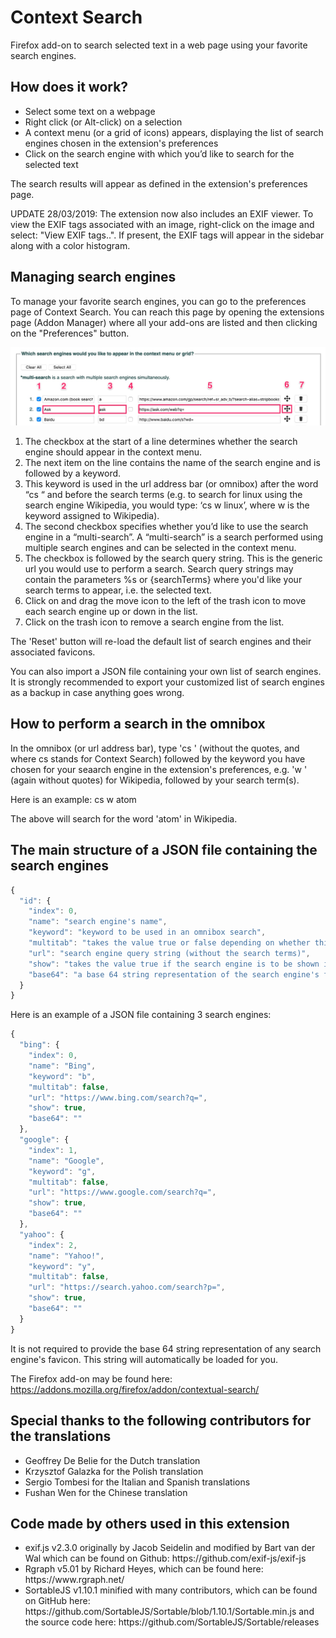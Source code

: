 # Context Search

Firefox add-on to search selected text in a web page using your favorite search engines.

## How does it work?
<ul>
<li>Select some text on a webpage</li>
<li>Right click (or Alt-click) on a selection</li>
<li>A context menu (or a grid of icons) appears, displaying the list of search engines chosen in the extension's preferences</li>
<li>Click on the search engine with which you’d like to search for the selected text</li>
</ul>

The search results will appear as defined in the extension's preferences page.

UPDATE 28/03/2019: The extension now also includes an EXIF viewer. To view the EXIF tags associated with an image, right-click on the image and select: "View EXIF tags..". If present, the EXIF tags will appear in the sidebar along with a color histogram.

## Managing search engines
To manage your favorite search engines, you can go to the preferences page of Context Search. You can reach this page by opening the extensions page (Addon Manager) where all your add-ons are listed and then clicking on the "Preferences" button.

![How to define a search engine](images/searchEngineDescription.jpg)

<ol>
<li>The checkbox at the start of a line determines whether the search engine should appear in the context menu.</li>
<li>The next item on the line contains the name of the search engine and is followed by a keyword.</li>
<li>This keyword is used in the url address bar (or omnibox) after the word “cs “ and before the search terms (e.g. to search for linux using the search engine Wikipedia, you would type: ‘cs w linux’, where w is the keyword assigned to Wikipedia).</li>
<li>The second checkbox specifies whether you’d like to use the search engine in a “multi-search”. A “multi-search” is a search performed using multiple search engines and can be selected in the context menu.</li>
<li>The checkbox is followed by the search query string. This is the generic url you would use to perform a search. Search query strings may contain the parameters %s or {searchTerms} where you'd like your search terms to appear, i.e. the selected text.</li>
<li>Click on and drag the move icon to the left of the trash icon to move each search engine up or down in the list.</li>
<li>Click on the trash icon to remove a search engine from the list.</li>
</ol>

The 'Reset' button will re-load the default list of search engines and their associated favicons.

You can also import a JSON file containing your own list of search engines. It is strongly recommended to export your customized list of search engines as a backup in case anything goes wrong.

## How to perform a search in the omnibox

In the omnibox (or url address bar), type 'cs ' (without the quotes, and where cs stands for Context Search) followed by the keyword you have chosen for your seaarch engine in the extension's preferences, e.g. 'w ' (again without quotes) for Wikipedia, followed by your search term(s).

Here is an example:
cs w atom

The above will search for the word 'atom' in Wikipedia.

## The main structure of a JSON file containing the search engines
```javascript
{
  "id": {
    "index": 0,
    "name": "search engine's name",
    "keyword": "keyword to be used in an omnibox search",
    "multitab": "takes the value true or false depending on whether this search engine should be included in a multi-search or not",
    "url": "search engine query string (without the search terms)",
    "show": "takes the value true if the search engine is to be shown in the context menu or false if not",
    "base64": "a base 64 string representation of the search engine's favicon" 
  }
}
```

Here is an example of a JSON file containing 3 search engines:
```javascript
{
  "bing": {
    "index": 0,
    "name": "Bing",
    "keyword": "b",
    "multitab": false,
    "url": "https://www.bing.com/search?q=",
    "show": true,
    "base64": ""
  },
  "google": {
    "index": 1,
    "name": "Google",
    "keyword": "g",
    "multitab": false,
    "url": "https://www.google.com/search?q=",
    "show": true,
    "base64": ""
  },
  "yahoo": {
    "index": 2,
    "name": "Yahoo!",
    "keyword": "y",
    "multitab": false,
    "url": "https://search.yahoo.com/search?p=",
    "show": true,
    "base64": ""
  }  
}
```

It is not required to provide the base 64 string representation of any search engine's favicon. This string will automatically be loaded for you.

The Firefox add-on may be found here:
https://addons.mozilla.org/firefox/addon/contextual-search/

## Special thanks to the following contributors for the translations

<ul>
<li>Geoffrey De Belie for the Dutch translation</li>
<li>Krzysztof Galazka for the Polish translation</li>
<li>Sergio Tombesi for the Italian and Spanish translations</li>
<li>Fushan Wen for the Chinese translation</li>
</ul>

## Code made by others used in this extension

<ul>
<li>exif.js v2.3.0 originally by Jacob Seidelin and modified by Bart van der Wal which can be found on Github: https://github.com/exif-js/exif-js</li>
<li>Rgraph v5.01 by Richard Heyes, which can be found here: https://www.rgraph.net/</li>
<li>SortableJS v1.10.1 minified with many contributors, which can be found on GitHub here: https://github.com/SortableJS/Sortable/blob/1.10.1/Sortable.min.js and the source code here: https://github.com/SortableJS/Sortable/releases</li>
</ul>
